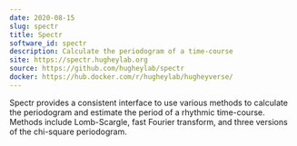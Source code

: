 ```yaml
---
date: 2020-08-15
slug: spectr
title: Spectr
software_id: spectr
description: Calculate the periodogram of a time-course
site: https://spectr.hugheylab.org
source: https://github.com/hugheylab/spectr
docker: https://hub.docker.com/r/hugheylab/hugheyverse/
---
```


Spectr provides a consistent interface to use various methods to calculate the periodogram and estimate the period of a rhythmic time-course. Methods include Lomb-Scargle, fast Fourier transform, and three versions of the chi-square periodogram.
